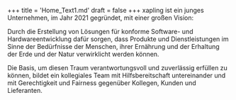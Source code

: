 +++
title = 'Home_Text1.md'
draft = false
+++
xapling ist ein junges Unternehmen, im Jahr 2021 gegründet, mit einer großen Vision:

Durch die Erstellung von Lösungen für konforme Software- und Hardwareentwicklung dafür sorgen, dass Produkte und 
Dienstleistungen im Sinne der Bedürfnisse der Menschen, ihrer Ernährung und der Erhaltung der Erde und der Natur 
verwirklicht werden können.
 
Die Basis, um diesen Traum verantwortungsvoll und zuverlässig erfüllen zu können, 
bildet ein kollegiales Team mit Hilfsbereitschaft untereinander und mit Gerechtigkeit und Fairness gegenüber Kollegen, 
Kunden und Lieferanten.